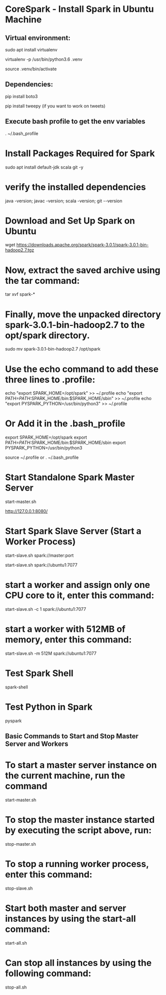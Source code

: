 # CoreSpark - Install Spark in Ubuntu Machine

Virtual environment:
-------------------------------------
sudo apt install virtualenv

virtualenv -p /usr/bin/python3.6 .venv

source .venv/bin/activate

Dependencies:
-----------------------------------
pip install boto3

pip install tweepy (if you want to work on tweets)

Execute bash profile to get the env variables
------------------------------------------------
.    ~/.bash_profile

# Install Packages Required for Spark

sudo apt install default-jdk scala git -y

# verify the installed dependencies

java -version; javac -version; scala -version; git --version

# Download and Set Up Spark on Ubuntu

wget https://downloads.apache.org/spark/spark-3.0.1/spark-3.0.1-bin-hadoop2.7.tgz

# Now, extract the saved archive using the tar command:

tar xvf spark-*

# Finally, move the unpacked directory spark-3.0.1-bin-hadoop2.7 to the opt/spark directory.

sudo mv spark-3.0.1-bin-hadoop2.7 /opt/spark

# Use the echo command to add these three lines to .profile:

echo "export SPARK_HOME=/opt/spark" >> ~/.profile
echo "export PATH=$PATH:$SPARK_HOME/bin:$SPARK_HOME/sbin" >> ~/.profile
echo "export PYSPARK_PYTHON=/usr/bin/python3" >> ~/.profile

# Or Add it in the .bash_profile

export SPARK_HOME=/opt/spark
export PATH=$PATH:$SPARK_HOME/bin:$SPARK_HOME/sbin
export PYSPARK_PYTHON=/usr/bin/python3

source ~/.profile
or
. ~/.bash_profile

# Start Standalone Spark Master Server

start-master.sh

http://127.0.0.1:8080/

# Start Spark Slave Server (Start a Worker Process)

start-slave.sh spark://master:port

start-slave.sh spark://ubuntu1:7077

# start a worker and assign only one CPU core to it, enter this command:

start-slave.sh -c 1 spark://ubuntu1:7077

# start a worker with 512MB of memory, enter this command:

start-slave.sh -m 512M spark://ubuntu1:7077

# Test Spark Shell

spark-shell

# Test Python in Spark

pyspark

## Basic Commands to Start and Stop Master Server and Workers

# To start a master server instance on the current machine, run the command 

start-master.sh

# To stop the master instance started by executing the script above, run:

stop-master.sh

# To stop a running worker process, enter this command:

stop-slave.sh

# Start both master and server instances by using the start-all command:

start-all.sh

# Can stop all instances by using the following command:

stop-all.sh
